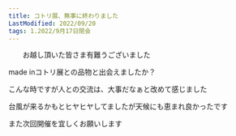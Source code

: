 ```yaml
---
title: コトリ展、無事に終わりました
LastModified: 2022/09/20
tags: 1.2022/9月17日閉会
---
```

　　お越し頂いた皆さま有難うございました

made inコトリ展との品物と出会えましたか？

こんな﻿時ですが人との交流は、大事だなぁと改めて感じました

台風が来るかもとヒヤヒヤしてましたが天候﻿にも恵まれ良かったです

また﻿次回開催を宜しくお願いします